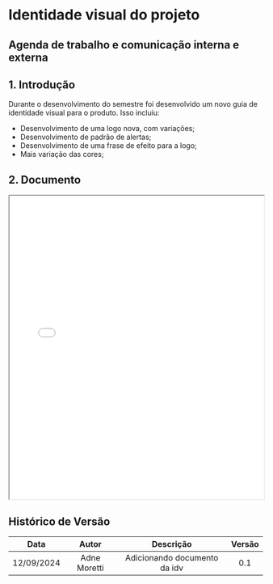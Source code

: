 # Identidade visual do projeto
## Agenda de trabalho e comunicação interna e externa

## 1. Introdução
Durante o desenvolvimento do semestre foi desenvolvido um novo guia de identidade visual para o produto. Isso incluiu: 
 - Desenvolvimento de uma logo nova, com variações; 
 - Desenvolvimento de padrão de alertas; 
 - Desenvolvimento de uma frase de efeito para a logo; 
 - Mais variação das cores; 


## 2. Documento
<iframe src="guia-idv.pdf" width="100%" height="600px"></iframe>


## Histórico de Versão

|Data|Autor|Descrição|Versão|
|:--:|:--:|:---:|:---:|
|12/09/2024| Adne Moretti | Adicionando documento da idv |0.1|